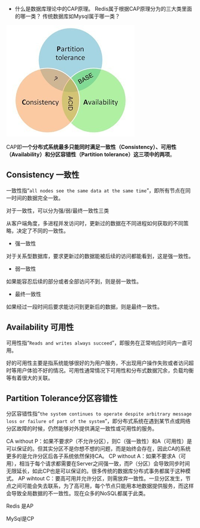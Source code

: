 - 什么是数据库理论中的CAP原理。 Redis属于根据CAP原理分为的三大类里面的哪一类？ 传统数据库如Mysql属于哪一类？

![谈谈分布式系统的CAP理论](oyyko.assets/v2-2f26a48f5549c2bc4932fdf88ba4f72f_1440w.jpg)

CAP即**一个分布式系统最多只能同时满足一致性（Consistency）、可用性（Availability）和分区容错性（Partition tolerance）这三项中的两项**。

## **Consistency 一致性**

一致性指“`all nodes see the same data at the same time`”，即所有节点在同一时间的数据完全一致。

对于一致性，可以分为强/弱/最终一致性三类

从客户端角度，多进程并发访问时，更新过的数据在不同进程如何获取的不同策略，决定了不同的一致性。

- 强一致性

对于关系型数据库，要求更新过的数据能被后续的访问都能看到，这是强一致性。

- 弱一致性

如果能容忍后续的部分或者全部访问不到，则是弱一致性。

- 最终一致性

如果经过一段时间后要求能访问到更新后的数据，则是最终一致性。



## **Availability 可用性**

可用性指“`Reads and writes always succeed`”，即服务在正常响应时间内一直可用。

好的可用性主要是指系统能够很好的为用户服务，不出现用户操作失败或者访问超时等用户体验不好的情况。可用性通常情况下可用性和分布式数据冗余，负载均衡等有着很大的关联。



## **Partition Tolerance分区容错性**

分区容错性指“`the system continues to operate despite arbitrary message loss or failure of part of the system`”，即分布式系统在遇到某节点或网络分区故障的时候，仍然能够对外提供满足一致性或可用性的服务。



CA without P：如果不要求P（不允许分区），则C（强一致性）和A（可用性）是可以保证的。但其实分区不是你想不想的问题，而是始终会存在，因此CA的系统更多的是允许分区后各子系统依然保持CA。
CP without A：如果不要求A（可用），相当于每个请求都需要在Server之间强一致，而P（分区）会导致同步时间无限延长，如此CP也是可以保证的。很多传统的数据库分布式事务都属于这种模式。
AP wihtout C：要高可用并允许分区，则需放弃一致性。一旦分区发生，节点之间可能会失去联系，为了高可用，每个节点只能用本地数据提供服务，而这样会导致全局数据的不一致性。现在众多的NoSQL都属于此类。

Redis 是AP

MySql是CP
